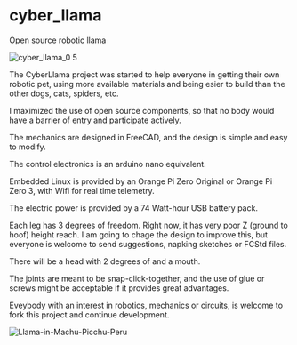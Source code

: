 # cyber_llama
Open source robotic llama

![cyber_llama_0 5](https://github.com/robertojguerra/cyber_llama/assets/3515329/56015672-d660-499e-ac64-224b8506fa5a)

The CyberLlama project was started to help everyone in getting their own robotic pet, using more available materials and being esier to build than the other dogs, cats, spiders, etc.

I maximized the use of open source components, so that no body would have a barrier of entry and participate actively.

The mechanics are designed in FreeCAD, and the design is simple and easy to modify.

The control electronics is an arduino nano equivalent.

Embedded Linux is provided by an Orange Pi Zero Original or Orange Pi Zero 3, with Wifi for real time telemetry.

The electric power is provided by a 74 Watt-hour USB battery pack.

Each leg has 3 degrees of freedom. Right now, it has very poor Z (ground to hoof) height reach. I am going to chage the design to improve this, but everyone is welcome to send suggestions, napking sketches or FCStd files.

There will be a head with 2 degrees of and a mouth.

The joints are meant to be snap-click-together, and the use of glue or screws might be acceptable if it provides great advantages.

Eveybody with an interest in robotics, mechanics or circuits, is welcome to fork this project and continue development.

![Llama-in-Machu-Picchu-Peru](https://github.com/robertojguerra/cyber_llama/assets/3515329/66acb790-04fa-448b-be5a-ca0050043d42)
